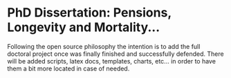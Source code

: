 # PhD Dissertation: Pensions, Longevity and Mortality...

Following the open source philosophy the intention is to add the full doctoral project once was finally finished and successfully
defended. There will be added scripts, latex docs, templates, charts, etc... in order to have them a bit more located in case of needed.

